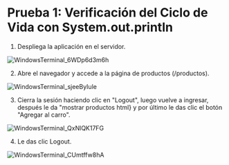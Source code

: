 # Prueba 1: Verificación del Ciclo de Vida con System.out.println

1. Despliega la aplicación en el servidor.

![WindowsTerminal_6WDp6d3m6h](https://github.com/user-attachments/assets/fe212916-df87-4ebd-ba3b-e3590f85c0f2)

2. Abre el navegador y accede a la página de productos (/productos).

![WindowsTerminal_sjeeByIule](https://github.com/user-attachments/assets/8175fa6a-d87e-4392-89e3-5a839d6b6c70)

3. Cierra la sesión haciendo clic en "Logout", luego vuelve a ingresar, después le da "mostrar productos html} y por último le das clic el botón "Agregar al carro".

![WindowsTerminal_QxNlQK17FG](https://github.com/user-attachments/assets/267621f4-dc72-4521-afdd-2849f511b588)

4. Le das clic Logout.

![WindowsTerminal_CUmtffw8hA](https://github.com/user-attachments/assets/a19fd0d5-2ed8-4fd0-8099-64a2db1cdeac)







